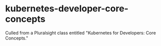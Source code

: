 # kubernetes-developer-core-concepts
Culled from a Pluralsight class entitled "Kubernetes for Developers: Core Concepts."
